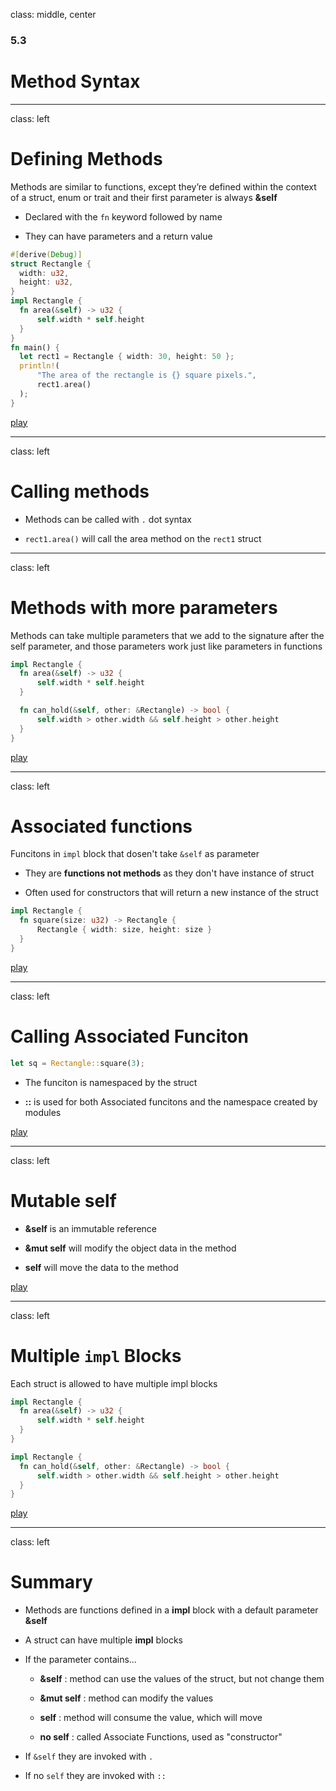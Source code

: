 class: middle, center

### 5.3

# Method Syntax

---

class: left

# Defining Methods

Methods are similar to functions, except they’re defined within the context of
a struct, enum or trait and their first parameter is always **&self**

- Declared with the `fn` keyword followed by name

- They can have parameters and a return value

```rust
#[derive(Debug)]
struct Rectangle {
  width: u32,
  height: u32,
}
impl Rectangle {
  fn area(&self) -> u32 {
      self.width * self.height
  }
}
fn main() {
  let rect1 = Rectangle { width: 30, height: 50 };
  println!(
      "The area of the rectangle is {} square pixels.",
      rect1.area()
  );
}
```

[play]()

---

class: left

# Calling methods

- Methods can be called with `.` dot syntax

- `rect1.area()` will call the area method on the `rect1` struct

---

class: left

# Methods with more parameters

Methods can take multiple parameters that we add to the signature after the
self parameter, and those parameters work just like parameters in functions

```rust
impl Rectangle {
  fn area(&self) -> u32 {
      self.width * self.height
  }

  fn can_hold(&self, other: &Rectangle) -> bool {
      self.width > other.width && self.height > other.height
  }
}
```

[play]()

---

class: left

# Associated functions

Funcitons in `impl` block that dosen't take `&self` as parameter

- They are **functions not methods** as they don't have instance of struct

- Often used for constructors that will return a new instance of the struct

```rust
impl Rectangle {
  fn square(size: u32) -> Rectangle {
      Rectangle { width: size, height: size }
  }
}
```

[play]()

---

class: left

# Calling Associated Funciton

```rust
let sq = Rectangle::square(3);
```

- The funciton is namespaced by the struct

- **::** is used for both Associated funcitons and the namespace created by
  modules

[play]()

---

class: left

# Mutable self

- **&self** is an immutable reference

- **&mut self** will modify the object data in the method

- **self** will move the data to the method

[play]()

---

class: left

# Multiple `impl` Blocks

Each struct is allowed to have multiple impl blocks

```rust
impl Rectangle {
  fn area(&self) -> u32 {
      self.width * self.height
  }
}

impl Rectangle {
  fn can_hold(&self, other: &Rectangle) -> bool {
      self.width > other.width && self.height > other.height
  }
}
```

[play]()

---

class: left

# Summary

- Methods are functions defined in a **impl** block with a default parameter **&self**

- A struct can have multiple **impl** blocks

- If the parameter contains...

  - **&self** : method can use the values of the struct, but not change them

  - **&mut self** : method can modify the values

  - **self** : method will consume the value, which will move

  - **no self** : called Associate Functions, used as "constructor"

- If `&self` they are invoked with `.`

- If no `self` they are invoked with `::`
